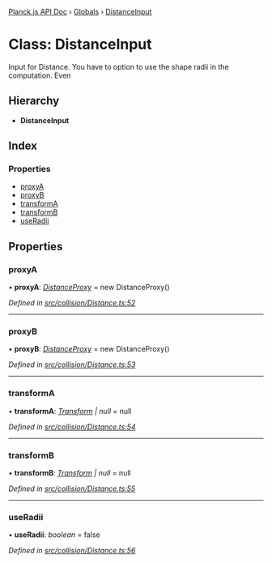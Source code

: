 [Planck.js API Doc](../README.md) › [Globals](../globals.md) › [DistanceInput](distanceinput.md)

# Class: DistanceInput

Input for Distance. You have to option to use the shape radii in the
computation. Even

## Hierarchy

* **DistanceInput**

## Index

### Properties

* [proxyA](distanceinput.md#proxya)
* [proxyB](distanceinput.md#proxyb)
* [transformA](distanceinput.md#transforma)
* [transformB](distanceinput.md#transformb)
* [useRadii](distanceinput.md#useradii)

## Properties

###  proxyA

• **proxyA**: *[DistanceProxy](distanceproxy.md)* = new DistanceProxy()

*Defined in [src/collision/Distance.ts:52](https://github.com/shakiba/planck.js/blob/b8c946c/src/collision/Distance.ts#L52)*

___

###  proxyB

• **proxyB**: *[DistanceProxy](distanceproxy.md)* = new DistanceProxy()

*Defined in [src/collision/Distance.ts:53](https://github.com/shakiba/planck.js/blob/b8c946c/src/collision/Distance.ts#L53)*

___

###  transformA

• **transformA**: *[Transform](transform.md) | null* = null

*Defined in [src/collision/Distance.ts:54](https://github.com/shakiba/planck.js/blob/b8c946c/src/collision/Distance.ts#L54)*

___

###  transformB

• **transformB**: *[Transform](transform.md) | null* = null

*Defined in [src/collision/Distance.ts:55](https://github.com/shakiba/planck.js/blob/b8c946c/src/collision/Distance.ts#L55)*

___

###  useRadii

• **useRadii**: *boolean* = false

*Defined in [src/collision/Distance.ts:56](https://github.com/shakiba/planck.js/blob/b8c946c/src/collision/Distance.ts#L56)*
